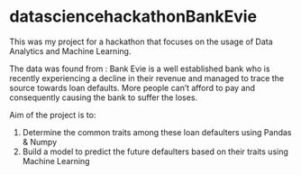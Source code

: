 # datasciencehackathonBankEvie

This was my project for a hackathon that focuses on the usage of Data Analytics and Machine Learning.

The data was found from :
Bank Evie is a well established bank who is recently experiencing a decline in their revenue and managed to trace 
the source towards loan defaults. More people can’t afford to pay and consequently causing the bank to suffer the loses. 

Aim of the project is to:
1. Determine the common traits among these loan defaulters using Pandas & Numpy
2. Build a model to predict the future defaulters based on their traits using Machine Learning
